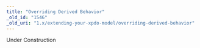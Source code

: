 ```yaml
---
title: "Overriding Derived Behavior"
_old_id: "1546"
_old_uri: "1.x/extending-your-xpdo-model/overriding-derived-behavior"
---
```


<div class="note">Under Construction</div>